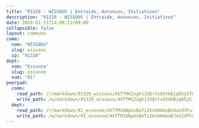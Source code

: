```yaml
---
title: "91320 - WISSOUS | Entraide, Annonces, Initiatives"
description: "91320 - WISSOUS | Entraide, Annonces, Initiatives"
date: 2020-01-11T14:09:21+09:00
collapsible: false
layout: commune
comm:
  nom: "WISSOUS"
  slug: wissous
  cp: "91320"
dept:
  nom: "Essonne"
  slug: essonne
  num: "91"
peerpad:
  comm:
    read_path: /r/markdown/91320_wissous/4XTTMG2ugh1JUQrtx93VkBjq65y5fQoWSixBmYXYoPEg2CefN
    write_path: /w/markdown/91320_wissous/4XTTMG2ugh1JUQrtx93VkBjq65y5fQoWSixBmYXYoPEg2CefN-K3TgUrTB3YrtEXvhBCHS4nwEt4RKaUrfN8SYDuX4jMtzzmxBc5peGCaTfQEe4z31NqHrg423VoZECriRfq45pij8UiC1x8Jh3qn9i931e4HH932ysG7p2ZHfMcSST2SiK3rysBLg
  dept:
    read_path: /r/markdown/91_essonne/4XTTM3ANpUsBoTi2knbHmboBJda1dTFu7ky8ZK9dB2RyMMfWF
    write_path: /w/markdown/91_essonne/4XTTM3ANpUsBoTi2knbHmboBJda1dTFu7ky8ZK9dB2RyMMfWF-K3TgUyWqeJSocSvH4aaj1ao8GVHVL7XNdUYQ4QUUeH9BAdnr24zoBJ2C3FCPvjfnNG6dyrzadtyfizxGKpMjZFU9wDjSpA4g6VtDcxL8iEmbLsyV9TFoF7XzgcRopbNZHgpYvcW3
---
```


